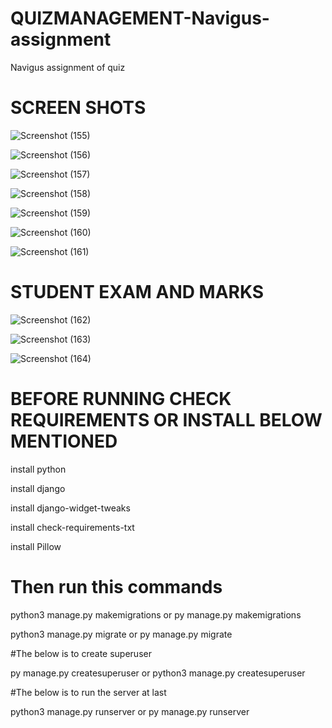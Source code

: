 # QUIZMANAGEMENT-Navigus-assignment
Navigus assignment of quiz

# SCREEN SHOTS

![Screenshot (155)](https://user-images.githubusercontent.com/63440512/117760586-8478e300-b243-11eb-98c9-da69cadc7934.png)


![Screenshot (156)](https://user-images.githubusercontent.com/63440512/117760656-ab371980-b243-11eb-8b1b-e0d5798c9dc5.png)


![Screenshot (157)](https://user-images.githubusercontent.com/63440512/117760742-d4f04080-b243-11eb-8af8-98e877cc8e7a.png)


![Screenshot (158)](https://user-images.githubusercontent.com/63440512/117760812-f05b4b80-b243-11eb-9239-c537bb4181bd.png)


![Screenshot (159)](https://user-images.githubusercontent.com/63440512/117760883-0b2dc000-b244-11eb-864e-851447a91ca2.png)


![Screenshot (160)](https://user-images.githubusercontent.com/63440512/117760957-27c9f800-b244-11eb-9017-6a160df2d3b8.png)


![Screenshot (161)](https://user-images.githubusercontent.com/63440512/117760991-387a6e00-b244-11eb-8f0f-83fb0ce053cf.png)

# STUDENT EXAM AND MARKS 

![Screenshot (162)](https://user-images.githubusercontent.com/63440512/117761303-c191a500-b244-11eb-837d-fa66cf98b10d.png)



![Screenshot (163)](https://user-images.githubusercontent.com/63440512/117761199-96a75100-b244-11eb-98a7-8f18b38bc608.png)


![Screenshot (164)](https://user-images.githubusercontent.com/63440512/117761422-f43b9d80-b244-11eb-8671-55b244056e3a.png)



# BEFORE RUNNING CHECK REQUIREMENTS OR INSTALL BELOW MENTIONED 

install python

install django

install django-widget-tweaks

install check-requirements-txt

install Pillow

# Then run this commands

 python3 manage.py makemigrations or  py manage.py makemigrations
 
 python3 manage.py migrate or py manage.py migrate
 
#The below is to create superuser

 py manage.py createsuperuser or python3 manage.py createsuperuser

#The below is to run the server at last

 python3 manage.py runserver or py manage.py runserver
